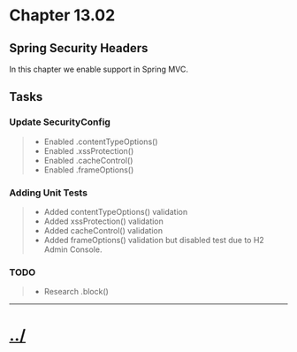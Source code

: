 # Chapter 13.02

## Spring Security Headers
In this chapter we enable support in Spring MVC.

## Tasks

### Update SecurityConfig
> * Enabled .contentTypeOptions()
> * Enabled .xssProtection()
> * Enabled .cacheControl()
> * Enabled .frameOptions()


### Adding Unit Tests
> * Added contentTypeOptions() validation
> * Added xssProtection() validation
> * Added cacheControl() validation
> * Added frameOptions() validation but disabled test due to H2 Admin Console.


### TODO
> * Research .block()


---

# [../](../)
